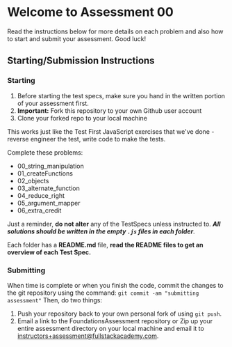 # Welcome to Assessment 00
Read the instructions below for more details on each problem and also how to start and submit your assessment. Good luck!

## Starting/Submission Instructions

### Starting

1. Before starting the test specs, make sure you hand in the written portion of your assessment first.
2. **Important:** Fork this repository to your own Github user account
3. Clone your forked repo to your local machine

This works just like the Test First JavaScript exercises that we've done - reverse engineer the test, write code to make the tests.

Complete these problems:

- 00_string_manipulation
- 01_createFunctions
- 02_objects
- 03_alternate_function
- 04_reduce_right
- 05_argument_mapper
- 06_extra_credit


Just a reminder, **do not alter** any of the TestSpecs unless instructed to. ***All solutions should be written in the empty `.js` files in each folder***.

Each folder has a **README.md** file, **read the README files to get an overview of each Test Spec.**

### Submitting

When time is complete or when you finish the code, commit the changes to the git repository using the command: `git commit -am "submitting assessment"` Then, do two things:

1. Push your repository back to your own personal fork of using `git push`.
2. Email a link to the FoundationsAssessment repository or Zip up your entire assessment directory on your local machine and email it to instructors+assessment@fullstackacademy.com.
